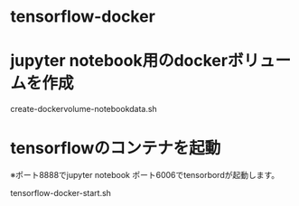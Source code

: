 # tensorflow-docker
<h1>jupyter notebook用のdockerボリュームを作成</h1>

create-dockervolume-notebookdata.sh

<h1>tensorflowのコンテナを起動</h1>
※ポート8888でjupyter notebook ポート6006でtensorbordが起動します。

tensorflow-docker-start.sh
